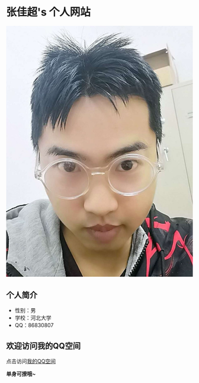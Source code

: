 张佳超's 个人网站
=============

![Alt text](2.jpg)

个人简介
-------------

*   性别：男
*   学校：河北大学
*   QQ：86830807

欢迎访问我的QQ空间
-------------
点击访问[我的QQ空间](https://user.qzone.qq.com/86830807/infocenter)



**单身可撩哦~**